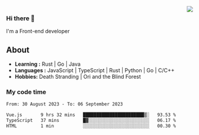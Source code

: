 <img align='right' src="https://github-readme-stats.vercel.app/api?username=strugglebak&show_icons=true">

### Hi there 👋

I'm a Front-end developer

## About

-  **Learning :** Rust | Go | Java
-  **Languages :** JavaScript | TypeScript | Rust | Python | Go | C/C++
-  **Hobbies:** Death Stranding | Ori and the Blind Forest

### My code time

<!--START_SECTION:waka-->

```txt
From: 30 August 2023 - To: 06 September 2023

Vue.js       9 hrs 32 mins   ███████████████████████▒░   93.53 %
TypeScript   37 mins         █▓░░░░░░░░░░░░░░░░░░░░░░░   06.17 %
HTML         1 min           ░░░░░░░░░░░░░░░░░░░░░░░░░   00.30 %
```

<!--END_SECTION:waka-->
